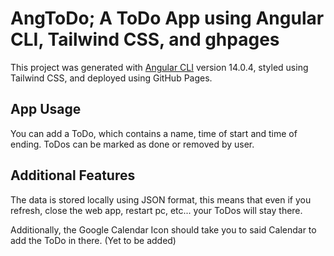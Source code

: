 # AngToDo; A ToDo App using Angular CLI, Tailwind CSS, and ghpages

This project was generated with [Angular CLI](https://github.com/angular/angular-cli) version 14.0.4, styled using Tailwind CSS, and deployed using GitHub Pages.

## App Usage

You can add a ToDo, which contains a name, time of start and time of ending. ToDos can be marked as done or removed by user.

## Additional Features

The data is stored locally using JSON format, this means that even if you refresh, close the web app, restart pc, etc... your ToDos will stay there.

Additionally, the Google Calendar Icon should take you to said Calendar to add the ToDo in there. (Yet to be added)
